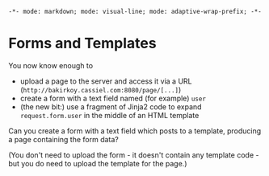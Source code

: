 `-*- mode: markdown; mode: visual-line; mode: adaptive-wrap-prefix; -*-`

# Forms and Templates

You now know enough to

- upload a page to the server and access it via a URL (`http://bakirkoy.cassiel.com:8080/page/[...]`)
- create a form with a text field named (for example) `user`
- (the new bit:) use a fragment of Jinja2 code to expand `request.form.user` in the middle of an HTML template

Can you create a form with a text field which posts to a template, producing a page containing the form data?

(You don't need to upload the form - it doesn't contain any template code - but you do need to upload the template for the page.)
